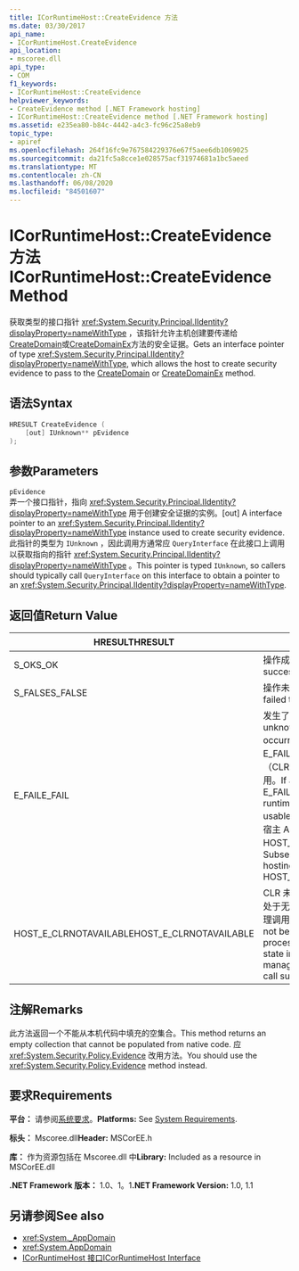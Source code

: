 ```yaml
---
title: ICorRuntimeHost::CreateEvidence 方法
ms.date: 03/30/2017
api_name:
- ICorRuntimeHost.CreateEvidence
api_location:
- mscoree.dll
api_type:
- COM
f1_keywords:
- ICorRuntimeHost::CreateEvidence
helpviewer_keywords:
- CreateEvidence method [.NET Framework hosting]
- ICorRuntimeHost::CreateEvidence method [.NET Framework hosting]
ms.assetid: e235ea80-b84c-4442-a4c3-fc96c25a8eb9
topic_type:
- apiref
ms.openlocfilehash: 264f16fc9e767584229376e67f5aee6db1069025
ms.sourcegitcommit: da21fc5a8cce1e028575acf31974681a1bc5aeed
ms.translationtype: MT
ms.contentlocale: zh-CN
ms.lasthandoff: 06/08/2020
ms.locfileid: "84501607"
---
```

# <a name="icorruntimehostcreateevidence-method"></a><span data-ttu-id="fdec3-102">ICorRuntimeHost::CreateEvidence 方法</span><span class="sxs-lookup"><span data-stu-id="fdec3-102">ICorRuntimeHost::CreateEvidence Method</span></span>
<span data-ttu-id="fdec3-103">获取类型的接口指针 <xref:System.Security.Principal.IIdentity?displayProperty=nameWithType> ，该指针允许主机创建要传递给[CreateDomain](icorruntimehost-createdomain-method.md)或[CreateDomainEx](icorruntimehost-createdomainex-method.md)方法的安全证据。</span><span class="sxs-lookup"><span data-stu-id="fdec3-103">Gets an interface pointer of type <xref:System.Security.Principal.IIdentity?displayProperty=nameWithType>, which allows the host to create security evidence to pass to the [CreateDomain](icorruntimehost-createdomain-method.md) or [CreateDomainEx](icorruntimehost-createdomainex-method.md) method.</span></span>  
  
## <a name="syntax"></a><span data-ttu-id="fdec3-104">语法</span><span class="sxs-lookup"><span data-stu-id="fdec3-104">Syntax</span></span>  
  
```cpp  
HRESULT CreateEvidence (  
    [out] IUnknown** pEvidence  
);  
```  
  
## <a name="parameters"></a><span data-ttu-id="fdec3-105">参数</span><span class="sxs-lookup"><span data-stu-id="fdec3-105">Parameters</span></span>  
 `pEvidence`  
 <span data-ttu-id="fdec3-106">弄一个接口指针，指向 <xref:System.Security.Principal.IIdentity?displayProperty=nameWithType> 用于创建安全证据的实例。</span><span class="sxs-lookup"><span data-stu-id="fdec3-106">[out] A interface pointer to an <xref:System.Security.Principal.IIdentity?displayProperty=nameWithType> instance used to create security evidence.</span></span> <span data-ttu-id="fdec3-107">此指针的类型为 `IUnknown` ，因此调用方通常应 `QueryInterface` 在此接口上调用以获取指向的指针 <xref:System.Security.Principal.IIdentity?displayProperty=nameWithType> 。</span><span class="sxs-lookup"><span data-stu-id="fdec3-107">This pointer is typed `IUnknown`, so callers should typically call `QueryInterface` on this interface to obtain a pointer to an <xref:System.Security.Principal.IIdentity?displayProperty=nameWithType>.</span></span>  
  
## <a name="return-value"></a><span data-ttu-id="fdec3-108">返回值</span><span class="sxs-lookup"><span data-stu-id="fdec3-108">Return Value</span></span>  
  
|<span data-ttu-id="fdec3-109">HRESULT</span><span class="sxs-lookup"><span data-stu-id="fdec3-109">HRESULT</span></span>|<span data-ttu-id="fdec3-110">说明</span><span class="sxs-lookup"><span data-stu-id="fdec3-110">Description</span></span>|  
|-------------|-----------------|  
|<span data-ttu-id="fdec3-111">S_OK</span><span class="sxs-lookup"><span data-stu-id="fdec3-111">S_OK</span></span>|<span data-ttu-id="fdec3-112">操作成功。</span><span class="sxs-lookup"><span data-stu-id="fdec3-112">The operation was successful.</span></span>|  
|<span data-ttu-id="fdec3-113">S_FALSE</span><span class="sxs-lookup"><span data-stu-id="fdec3-113">S_FALSE</span></span>|<span data-ttu-id="fdec3-114">操作未能完成。</span><span class="sxs-lookup"><span data-stu-id="fdec3-114">The operation failed to complete.</span></span>|  
|<span data-ttu-id="fdec3-115">E_FAIL</span><span class="sxs-lookup"><span data-stu-id="fdec3-115">E_FAIL</span></span>|<span data-ttu-id="fdec3-116">发生了未知的灾难性故障。</span><span class="sxs-lookup"><span data-stu-id="fdec3-116">An unknown, catastrophic failure occurred.</span></span> <span data-ttu-id="fdec3-117">如果方法返回 E_FAIL，则公共语言运行时（CLR）在该过程中将不再可用。</span><span class="sxs-lookup"><span data-stu-id="fdec3-117">If a method returns E_FAIL, the common language runtime (CLR) is no longer usable in the process.</span></span> <span data-ttu-id="fdec3-118">对任何宿主 Api 的后续调用都会返回 HOST_E_CLRNOTAVAILABLE。</span><span class="sxs-lookup"><span data-stu-id="fdec3-118">Subsequent calls to any hosting APIs return HOST_E_CLRNOTAVAILABLE.</span></span>|  
|<span data-ttu-id="fdec3-119">HOST_E_CLRNOTAVAILABLE</span><span class="sxs-lookup"><span data-stu-id="fdec3-119">HOST_E_CLRNOTAVAILABLE</span></span>|<span data-ttu-id="fdec3-120">CLR 未加载到进程中，或 CLR 处于无法运行托管代码或成功处理调用的状态。</span><span class="sxs-lookup"><span data-stu-id="fdec3-120">The CLR has not been loaded into a process, or the CLR is in a state in which it cannot run managed code or process the call successfully.</span></span>|  
  
## <a name="remarks"></a><span data-ttu-id="fdec3-121">注解</span><span class="sxs-lookup"><span data-stu-id="fdec3-121">Remarks</span></span>  
 <span data-ttu-id="fdec3-122">此方法返回一个不能从本机代码中填充的空集合。</span><span class="sxs-lookup"><span data-stu-id="fdec3-122">This method returns an empty collection that cannot be populated from native code.</span></span> <span data-ttu-id="fdec3-123">应 <xref:System.Security.Policy.Evidence> 改用方法。</span><span class="sxs-lookup"><span data-stu-id="fdec3-123">You should use the <xref:System.Security.Policy.Evidence> method instead.</span></span>  
  
## <a name="requirements"></a><span data-ttu-id="fdec3-124">要求</span><span class="sxs-lookup"><span data-stu-id="fdec3-124">Requirements</span></span>  
 <span data-ttu-id="fdec3-125">**平台：** 请参阅[系统要求](../../get-started/system-requirements.md)。</span><span class="sxs-lookup"><span data-stu-id="fdec3-125">**Platforms:** See [System Requirements](../../get-started/system-requirements.md).</span></span>  
  
 <span data-ttu-id="fdec3-126">**标头：** Mscoree.dll</span><span class="sxs-lookup"><span data-stu-id="fdec3-126">**Header:** MSCorEE.h</span></span>  
  
 <span data-ttu-id="fdec3-127">**库：** 作为资源包括在 Mscoree.dll 中</span><span class="sxs-lookup"><span data-stu-id="fdec3-127">**Library:** Included as a resource in MSCorEE.dll</span></span>  
  
 <span data-ttu-id="fdec3-128">**.NET Framework 版本：** 1.0、1。1</span><span class="sxs-lookup"><span data-stu-id="fdec3-128">**.NET Framework Version:** 1.0, 1.1</span></span>  
  
## <a name="see-also"></a><span data-ttu-id="fdec3-129">另请参阅</span><span class="sxs-lookup"><span data-stu-id="fdec3-129">See also</span></span>

- <xref:System._AppDomain>
- <xref:System.AppDomain>
- [<span data-ttu-id="fdec3-130">ICorRuntimeHost 接口</span><span class="sxs-lookup"><span data-stu-id="fdec3-130">ICorRuntimeHost Interface</span></span>](icorruntimehost-interface.md)
